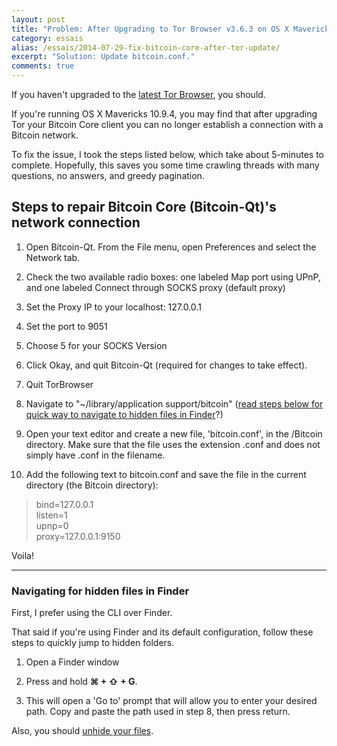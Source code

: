 ```yaml
---
layout: post
title: "Problem: After Upgrading to Tor Browser v3.6.3 on OS X Mavericks 10.9.4, Bitcoin Core is Unable to Connect to Networks"
category: essais
alias: /essais/2014-07-29-fix-bitcoin-core-after-tor-update/
excerpt: "Solution: Update bitcoin.conf."
comments: true
---
```


If you haven't upgraded to the [latest Tor Browser](https://www.torproject.org/download/download-easy.html.en), you should. 

If you're running OS X Mavericks 10.9.4, you may find that after upgrading Tor your Bitcoin Core client you can no longer establish a connection with a Bitcoin network.

To fix the issue, I took the steps listed below, which take about 5-minutes to complete. Hopefully, this saves you some time crawling threads with many questions, no answers, and greedy pagination. 

## Steps to repair Bitcoin Core (Bitcoin-Qt)'s network connection

1.  Open Bitcoin-Qt. From the File menu, open Preferences and select the Network tab.

2.  Check the two available radio boxes: one labeled Map port using UPnP, and one labeled Connect through SOCKS proxy (default proxy)

3.  Set the Proxy IP to your localhost: 127.0.0.1

4.  Set the port to 9051

5.  Choose 5 for your SOCKS Version

6.  Click Okay, and quit Bitcoin-Qt (required for changes to take effect).

7.  Quit TorBrowser

8.  Navigate to "~/library/application support/bitcoin" ([read steps below for quick way to navigate to hidden files in Finder](#morehelp)?)

9. Open your text editor and create a new file, 'bitcoin.conf', in the /Bitcoin directory. Make sure that the file uses the extension .conf and does not simply have .conf in the filename. 

10. Add the following text to bitcoin.conf and save the file in the current directory (the Bitcoin directory):

> bind=127.0.0.1  
> listen=1  
> upnp=0  
> proxy=127.0.0.1:9150

Voila!

<hr>

<a id="morehelp"></a><h3>Navigating for hidden files in Finder</h3>

First, I prefer using the CLI over Finder.

That said if you're using Finder and its default configuration, follow these steps to quickly jump to hidden folders.

1. Open a Finder window

2. Press and hold  <span style="font-weight:bold">&#x2318; + &#x21E7; + G</span>. 

3. This will open a 'Go to' prompt that will allow you to enter your desired path. Copy and paste the path used in step 8, then press return.</p>

Also, you should [unhide your files](http://ianlunn.co.uk/articles/quickly-showhide-hidden-files-mac-os-x-mavericks/).

<a href="https://plus.google.com/+VincentBarr0?rel=author"></a>